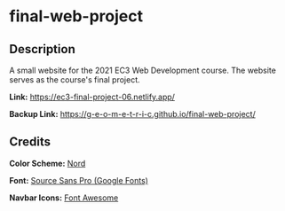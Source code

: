 # final-web-project

## Description

A small website for the 2021 EC3 Web Development course.
The website serves as the course's final project.

**Link:** https://ec3-final-project-06.netlify.app/

**Backup Link:** https://g-e-o-m-e-t-r-i-c.github.io/final-web-project/

## Credits

**Color Scheme:** [Nord](https://www.nordtheme.com/)

**Font:** [Source Sans Pro (Google Fonts)](https://fonts.google.com/specimen/Source+Sans+Pro)

**Navbar Icons:** [Font Awesome](https://fontawesome.com/)
